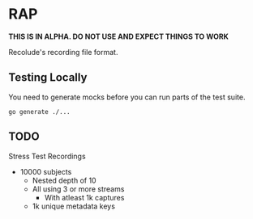 # RAP

**THIS IS IN ALPHA. DO NOT USE AND EXPECT THINGS TO WORK**

Recolude's recording file format.

## Testing Locally

You need to generate mocks before you can run parts of the test suite.

```
go generate ./...
```

## TODO

Stress Test Recordings

* 10000 subjects
   * Nested depth of 10
   * All using 3 or more streams
     * With atleast 1k captures
   * 1k unique metadata keys
